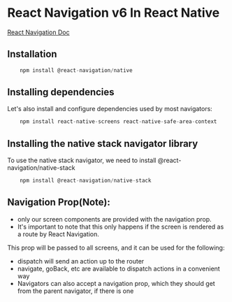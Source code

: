 # React Navigation v6 In React Native

[React Navigation Doc](https://reactnavigation.org/docs/getting-started)

## Installation
```js
    npm install @react-navigation/native
```

## Installing dependencies 
Let's also install and configure dependencies used by most navigators:
```js
    npm install react-native-screens react-native-safe-area-context
```

## Installing the native stack navigator library
To use the native stack navigator, we need to install @react-navigation/native-stack
``` js 
    npm install @react-navigation/native-stack
```


## Navigation Prop(Note):
- only our screen components are provided with the navigation prop.
- It's important to note that this only happens if the screen is rendered as a route by React Navigation.

This prop will be passed to all screens, and it can be used for the following:
- dispatch will send an action up to the router
- navigate, goBack, etc are available to dispatch actions in a convenient way
- Navigators can also accept a navigation prop, which they should get from the parent navigator, if there is one
